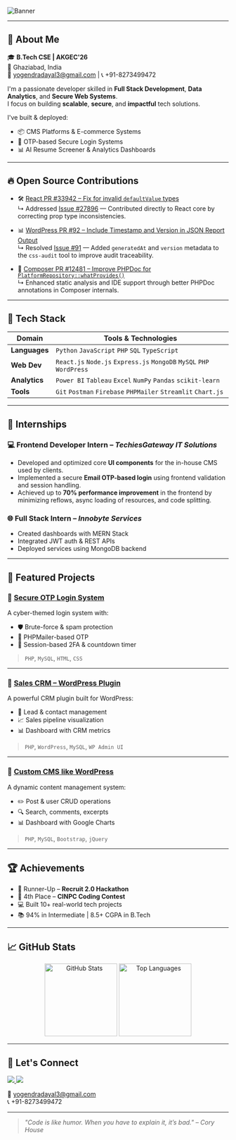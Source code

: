 <!-- 🌐 Full-Width Gradient Banner -->
![Banner](https://capsule-render.vercel.app/api?type=waving&height=220&section=header&text=Yogendra%20Dayal&fontSize=45&fontColor=ffffff&animation=fadeIn&fontAlign=40&fontAlignY=35&desc=Full%20Stack%20Developer%20%7C%20Open%20Source%20Contributor%20%7C%20Tech%20Enthusiast&descSize=20&descAlign=50&descAlignY=60&color=0:4facfe,100:00f2fe)




---

## 👋 About Me

🎓 **B.Tech CSE | AKGEC'26**  
📍 Ghaziabad, India  
📧 [yogendradayal3@gmail.com](mailto:yogendradayal3@gmail.com) | 📞 +91-8273499472  

I'm a passionate developer skilled in **Full Stack Development**, **Data Analytics**, and **Secure Web Systems**.  
I focus on building **scalable**, **secure**, and **impactful** tech solutions.

I've built & deployed:

- 📦 CMS Platforms & E-commerce Systems  
- 🔐 OTP-based Secure Login Systems  
- 📊 AI Resume Screener & Analytics Dashboards  

---

## 🔥 Open Source Contributions

- 🛠️ [React PR #33942 – Fix for invalid `defaultValue` types](https://github.com/facebook/react/pull/33942)  
  ↳ Addressed [Issue #27896](https://github.com/facebook/react/issues/27896) — Contributed directly to React core by correcting prop type inconsistencies.

- 📊 [WordPress PR #92 – Include Timestamp and Version in JSON Report Output](https://github.com/WordPress/css-audit/pull/92)  
  ↳ Resolved [Issue #91](https://github.com/WordPress/css-audit/issues/91) — Added `generatedAt` and `version` metadata to the `css-audit` tool to improve audit traceability.
- 📌 [Composer PR #12481 – Improve PHPDoc for `PlatformRepository::whatProvides()`](https://github.com/composer/composer/pull/12481)  
  ↳ Enhanced static analysis and IDE support through better PHPDoc annotations in Composer internals.

---

## 🧠 Tech Stack

| Domain | Tools & Technologies |
|-------|----------------------|
| **Languages** | `Python` `JavaScript` `PHP` `SQL` `TypeScript` |
| **Web Dev** | `React.js` `Node.js` `Express.js` `MongoDB` `MySQL` `PHP` `WordPress` |
| **Analytics** | `Power BI` `Tableau` `Excel` `NumPy` `Pandas` `scikit-learn` |
| **Tools** | `Git` `Postman` `Firebase` `PHPMailer` `Streamlit` `Chart.js` |

---

## 💼 Internships

### 💻 **Frontend Developer Intern** – *TechiesGateway IT Solutions*  
-  Developed and optimized core **UI components** for the in-house CMS used by clients.
-  Implemented a secure **Email OTP-based login** using frontend validation and session handling.
-  Achieved up to **70% performance improvement** in the frontend by minimizing reflows, async loading of resources, and code splitting.


### 🌐 **Full Stack Intern** – *Innobyte Services*  
- Created dashboards with MERN Stack  
- Integrated JWT auth & REST APIs  
- Deployed services using MongoDB backend  

---

## 🚀 Featured Projects

### 🔐 [Secure OTP Login System](https://github.com/yogendradayal/cyberSecureLoginSystem)
A cyber-themed login system with:
- 🛡️ Brute-force & spam protection  
- 📩 PHPMailer-based OTP  
- 🔐 Session-based 2FA & countdown timer  
> `PHP`, `MySQL`, `HTML`, `CSS`

---

### 🔌 [Sales CRM – WordPress Plugin](https://github.com/yogendradayal/sales_crm_wordpress)
A powerful CRM plugin built for WordPress:
- 🎯 Lead & contact management  
- 📈 Sales pipeline visualization  
- 📊 Dashboard with CRM metrics  
> `PHP`, `WordPress`, `MySQL`, `WP Admin UI`

---

### 📘 [Custom CMS like WordPress](https://github.com/yogendradayal/contentManagementSystem)
A dynamic content management system:
- ✏️ Post & user CRUD operations  
- 🔍 Search, comments, excerpts  
- 📊 Dashboard with Google Charts  
> `PHP`, `MySQL`, `Bootstrap`, `jQuery`

---

## 🏆 Achievements

- 🥇 Runner-Up – **Recruit 2.0 Hackathon**  
- 🥉 4th Place – **CINPC Coding Contest**  
- 💻 Built 10+ real-world tech projects  
- 📚 94% in Intermediate | 8.5+ CGPA in B.Tech  

---

## 📈 GitHub Stats

<p align="center">
  <img src="https://github-readme-stats.vercel.app/api?username=yogendradayal&show_icons=true&theme=radical" alt="GitHub Stats" height="165"/>
  <img src="https://github-readme-stats.vercel.app/api/top-langs/?username=yogendradayal&layout=compact&theme=radical" alt="Top Languages" height="165"/>
</p>

---


## 🔗 Let's Connect

<p align="left">
  <a href="https://www.linkedin.com/in/yogendra" target="_blank">
    <img src="https://img.shields.io/badge/LinkedIn-blue?style=for-the-badge&logo=linkedin" />
  </a>
  <a href="https://github.com/yogendradayal" target="_blank">
    <img src="https://img.shields.io/badge/GitHub-black?style=for-the-badge&logo=github" />
  </a>
</p>

📧 [yogendradayal3@gmail.com](mailto:yogendradayal3@gmail.com)  
📞 +91-8273499472

---

> *"Code is like humor. When you have to explain it, it’s bad." – Cory House*

